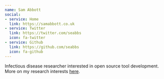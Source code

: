 ```yaml
---
name: Sam Abbott
social:
- service: Home
  link: https://samabbott.co.uk
- service: Twitter
  link: https://twitter.com/seabbs
  icon: fa-twitter
- service: Github
  link: https://github.com/seabbs
  icon: fa-github
---
```


Infectious disease researcher interested in open source tool development. More on my research interests [here](https://samabbott.co.uk/research).
